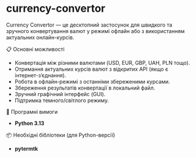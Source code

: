 # currency-convertor

Currency Convertor — це десктопний застосунок для швидкого та зручного конвертування валют у режимі офлайн або з використанням актуальних онлайн-курсів.


📋 Основні можливості
-  Конвертація між різними валютами (USD, EUR, GBP, UAH, PLN тощо).  
-  Отримання актуальних курсів валют з відкритих API (якщо є інтернет-з’єднання).  
-  Робота в офлайн-режимі з останніми збереженими курсами.  
-  Збереження результатів конвертації в локальний файл.  
-  Зручний графічний інтерфейс (GUI).  
-  Підтримка темного/світлого режиму.  


🧩 Програмні вимоги
- **Python 3.13**
  

📦 Необхідні бібліотеки (для Python-версії)
- **pytermtk**
